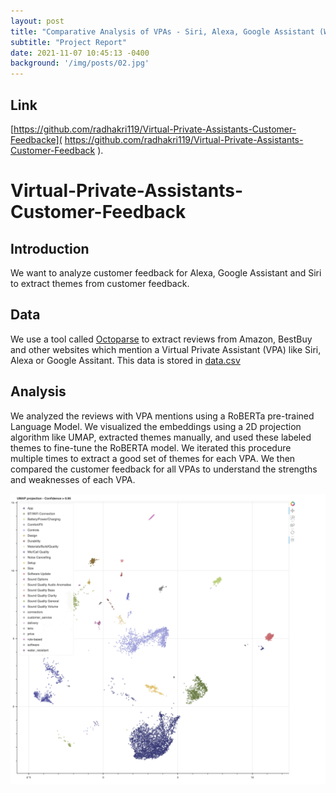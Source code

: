 ```yaml
---
layout: post
title: "Comparative Analysis of VPAs - Siri, Alexa, Google Assistant (WIP)"
subtitle: "Project Report"
date: 2021-11-07 10:45:13 -0400
background: '/img/posts/02.jpg'
---
```


## Link
[https://github.com/radhakri119/Virtual-Private-Assistants-Customer-Feedbacke]( https://github.com/radhakri119/Virtual-Private-Assistants-Customer-Feedback ).

# Virtual-Private-Assistants-Customer-Feedback

## Introduction

We want to analyze customer feedback for Alexa, Google Assistant and Siri to extract themes from customer feedback.

## Data

We use a tool called [Octoparse](https://www.octoparse.com/) to extract reviews from Amazon, BestBuy and other websites which mention a Virtual Private Assistant (VPA) like Siri, Alexa or Google Assitant. This data is stored in [data.csv]( https://github.com/radhakri119/Virtual-Private-Assistants-Customer-Feedback/blob/main/data_raw.csv )

## Analysis

We analyzed the reviews with VPA mentions using a RoBERTa pre-trained Language Model. We visualized the embeddings using a 2D projection algorithm like UMAP, extracted themes manually, and used these labeled themes to fine-tune the RoBERTA model. We iterated this procedure multiple times to extract a good set of themes for each VPA. We then compared the customer feedback for all VPAs to understand the strengths and weaknesses of each VPA.

![UMAP Projection](/img/posts/UMap_Projection.png "UMAP Projection")
